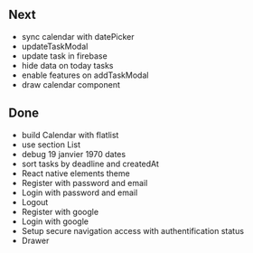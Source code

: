 ## Next

- sync calendar with datePicker
- updateTaskModal
- update task in firebase
- hide data on today tasks
- enable features on addTaskModal
- draw calendar component

## Done

- build Calendar with flatlist
- use section List
- debug 19 janvier 1970 dates
- sort tasks by deadline and createdAt
- React native elements theme
- Register with password and email
- Login with password and email
- Logout
- Register with google
- Login with google
- Setup secure navigation access with authentification status
- Drawer
